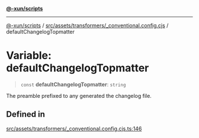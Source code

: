 [**@-xun/scripts**](../../../../../README.md)

***

[@-xun/scripts](../../../../../README.md) / [src/assets/transformers/\_conventional.config.cjs](../README.md) / defaultChangelogTopmatter

# Variable: defaultChangelogTopmatter

> `const` **defaultChangelogTopmatter**: `string`

The preamble prefixed to any generated the changelog file.

## Defined in

[src/assets/transformers/\_conventional.config.cjs.ts:146](https://github.com/Xunnamius/xscripts/blob/f7b55e778c8646134a23d934fd2791d564a72b57/src/assets/transformers/_conventional.config.cjs.ts#L146)
